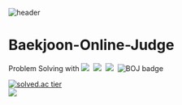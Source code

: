 ![header](https://capsule-render.vercel.app/api?type=waving&color=auto&height=300&section=header&text=jaehoo1%20&fontSize=90)

# Baekjoon-Online-Judge
Problem Solving with
<img src="https://img.shields.io/badge/C-A8B9CC?style=flat-square&logo=C&logoColor=white"/></a>&nbsp;
<img src="https://img.shields.io/badge/C++-00599C?style=flat-square&logo=C%2B%2B&logoColor=white"/></a>&nbsp;
<img src="https://img.shields.io/badge/Python-E6B91E?style=flat-square&logo=python&logoColor=white"/></a>&nbsp;
![BOJ badge](https://boj-badge.herokuapp.com/?id=jaehoo1)  

[![solved.ac tier](http://mazassumnida.wtf/api/v2/generate_badge?boj=jaehoo1)](https://solved.ac/jaehoo1)  
![](https://c.tenor.com/PK95lqgvj4kAAAAi/%EC%8B%A0%EB%82%98%EB%8A%94%EB%86%8D%EB%8B%B4%EA%B3%B0-%EC%A0%95%EC%8B%A0%EC%82%AC%EB%82%98%EC%9A%B4%EB%86%8D%EB%8B%B4%EA%B3%B0.gif)
